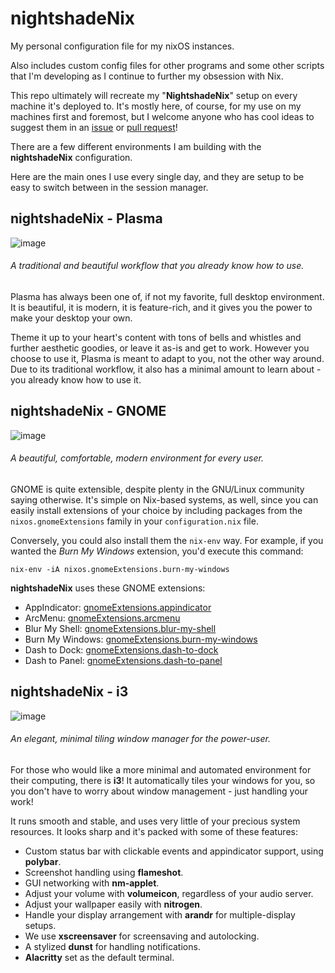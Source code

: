 # nightshadeNix
My personal configuration file for my nixOS instances.

Also includes custom config files for other programs and some other scripts that I'm developing as I continue to further my obsession with Nix.

This repo ultimately will recreate my "__NightshadeNix__" setup on every machine it's deployed to. It's mostly here, of course, for my use on my machines first and foremost, but I welcome anyone who has cool ideas to suggest them in an [issue](https://github.com/rav3ndust/nixConfig/issues) or [pull request](https://github.com/rav3ndust/nixConfig/pulls)!

There are a few different environments I am building with the **nightshadeNix** configuration. 

Here are the main ones I use every single day, and they are setup to be easy to switch between in the session manager.

## nightshadeNix - Plasma

![image](https://user-images.githubusercontent.com/35274771/220084272-f48b0330-9986-4d82-914d-c88eadcdda6e.png)
###### A traditional and beautiful workflow that you already know how to use.

Plasma has always been one of, if not my favorite, full desktop environment. It is beautiful, it is modern, it is feature-rich, and it gives you the power to make your desktop your own. 

Theme it up to your heart's content with tons of bells and whistles and further aesthetic goodies, or leave it as-is and get to work. However you choose to use it, Plasma is meant to adapt to you, not the other way around. Due to its traditional workflow, it also has a minimal amount to learn about - you already know how to use it.

## nightshadeNix - GNOME

![image](https://user-images.githubusercontent.com/35274771/220036173-6042c2c9-099e-4325-bd77-6484d74c7cd9.png)
###### A beautiful, comfortable, modern environment for every user.

GNOME is quite extensible, despite plenty in the GNU/Linux community saying otherwise. It's simple on Nix-based systems, as well, since you can easily install extensions of your choice by including packages from the `nixos.gnomeExtensions` family in your `configuration.nix` file.

Conversely, you could also install them the `nix-env` way. For example, if you wanted the *Burn My Windows* extension, you'd execute this command: 

`nix-env -iA nixos.gnomeExtensions.burn-my-windows`

**nightshadeNix** uses these GNOME extensions: 

- AppIndicator: [gnomeExtensions.appindicator](https://search.nixos.org/packages?channel=22.11&from=0&size=50&sort=relevance&type=packages&query=gnomeExtensions.appindicator)
- ArcMenu: [gnomeExtensions.arcmenu](https://search.nixos.org/packages?channel=22.11&from=0&size=50&sort=relevance&type=packages&query=arcmenu)
- Blur My Shell: [gnomeExtensions.blur-my-shell](https://search.nixos.org/packages?channel=22.11&from=0&size=50&sort=relevance&type=packages&query=gnomeExtensions.blur-my-shell)
- Burn My Windows: [gnomeExtensions.burn-my-windows](https://search.nixos.org/packages?channel=22.11&from=0&size=50&sort=relevance&type=packages&query=gnomeExtensions.burn-my-windows)
- Dash to Dock: [gnomeExtensions.dash-to-dock](https://search.nixos.org/packages?channel=22.11&from=0&size=50&sort=relevance&type=packages&query=dash-to-dock)
- Dash to Panel: [gnomeExtensions.dash-to-panel](https://search.nixos.org/packages?channel=22.11&from=0&size=50&sort=relevance&type=packages&query=dash-to-panel)

## nightshadeNix - i3

![image](https://user-images.githubusercontent.com/35274771/220030006-b0999e0c-ded6-4def-9ed1-489c1d04707c.png)
###### An elegant, minimal tiling window manager for the power-user.

For those who would like a more minimal and automated environment for their computing, there is **i3**! It automatically tiles your windows for you, so you don't have to worry about window management - just handling your work! 

It runs smooth and stable, and uses very little of your precious system resources. It looks sharp and it's packed with some of these features:

- Custom status bar with clickable events and appindicator support, using **polybar**.
- Screenshot handling using **flameshot**.
- GUI networking with **nm-applet**.
- Adjust your volume with **volumeicon**, regardless of your audio server.
- Adjust your wallpaper easily with **nitrogen**.
- Handle your display arrangement with **arandr** for multiple-display setups.
- We use **xscreensaver** for screensaving and autolocking.
- A stylized **dunst** for handling notifications.
- **Alacritty** set as the default terminal.
